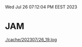 Wed Jul 26 07:12:04 PM EEST 2023
# JAM
<a href='./cache/202307/26_19.log'>./cache/202307/26_19.log</a>
